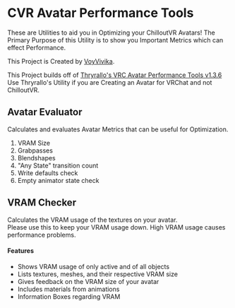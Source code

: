 # CVR Avatar Performance Tools
These are Utilities to aid you in Optimizing your ChilloutVR Avatars!
The Primary Purpose of this Utility is to show you Important Metrics which can effect Performance.

This Project is Created by [VoyVivika](https://linktr.ee/voyvivika).

This Project builds off of [Thryrallo's VRC Avatar Performance Tools v1.3.6](https://github.com/Thryrallo/VRC-Avatar-Performance-Tools)
Use Thryrallo's Utility if you are Creating an Avatar for VRChat and not ChilloutVR.

## Avatar Evaluator
Calculates and evaluates Avatar Metrics that can be useful for Optimization.
1. VRAM Size
2. Grabpasses
3. Blendshapes
4. "Any State" transition count
5. Write defaults check
6. Empty animator state check
 
## VRAM Checker
Calculates the VRAM usage of the textures on your avatar.  
Please use this to keep your VRAM usage down. High VRAM usage causes performance problems.

#### Features
- Shows VRAM usage of only active and of all objects
- Lists textures, meshes, and their respective VRAM size
- Gives feedback on the VRAM size of your avatar
- Includes materials from animations
- Information Boxes regarding VRAM
